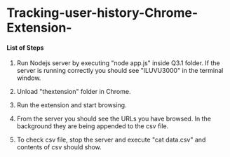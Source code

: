 # Tracking-user-history-Chrome-Extension-

#### List of Steps

1. Run Nodejs server by executing "node app.js" inside Q3.1 folder. If the server is running correctly you should see "ILUVU3000" in the terminal window.

2. Unload "thextension" folder in Chrome.

3. Run the extension and start browsing.

4. From the server you should see the URLs you have browsed. In the background they are being appended to the csv file.

5. To check csv file, stop the server and execute "cat data.csv" and contents of csv should show.
